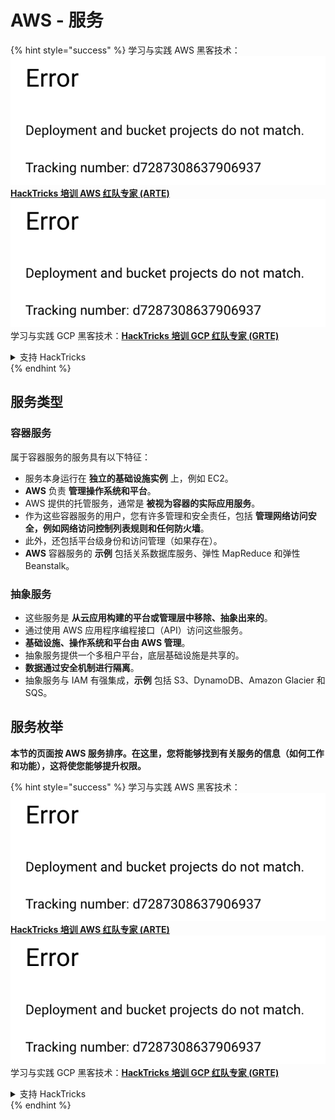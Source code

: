 # AWS - 服务

{% hint style="success" %}
学习与实践 AWS 黑客技术：<img src="../../../.gitbook/assets/image (1) (1).png" alt="" data-size="line">[**HackTricks 培训 AWS 红队专家 (ARTE)**](https://training.hacktricks.xyz/courses/arte)<img src="../../../.gitbook/assets/image (1) (1).png" alt="" data-size="line">\
学习与实践 GCP 黑客技术：<img src="../../../.gitbook/assets/image (2).png" alt="" data-size="line">[**HackTricks 培训 GCP 红队专家 (GRTE)**<img src="../../../.gitbook/assets/image (2).png" alt="" data-size="line">](https://training.hacktricks.xyz/courses/grte)

<details>

<summary>支持 HackTricks</summary>

* 查看 [**订阅计划**](https://github.com/sponsors/carlospolop)!
* **加入** 💬 [**Discord 群组**](https://discord.gg/hRep4RUj7f) 或 [**Telegram 群组**](https://t.me/peass) 或 **关注** 我们的 **Twitter** 🐦 [**@hacktricks\_live**](https://twitter.com/hacktricks\_live)**.**
* **通过向** [**HackTricks**](https://github.com/carlospolop/hacktricks) 和 [**HackTricks Cloud**](https://github.com/carlospolop/hacktricks-cloud) GitHub 仓库提交 PR 分享黑客技巧。

</details>
{% endhint %}

## 服务类型

### 容器服务

属于容器服务的服务具有以下特征：

* 服务本身运行在 **独立的基础设施实例** 上，例如 EC2。
* **AWS** 负责 **管理操作系统和平台**。
* AWS 提供的托管服务，通常是 **被视为容器的实际应用服务**。
* 作为这些容器服务的用户，您有许多管理和安全责任，包括 **管理网络访问安全，例如网络访问控制列表规则和任何防火墙**。
* 此外，还包括平台级身份和访问管理（如果存在）。
* **AWS** 容器服务的 **示例** 包括关系数据库服务、弹性 MapReduce 和弹性 Beanstalk。

### 抽象服务

* 这些服务是 **从云应用构建的平台或管理层中移除、抽象出来的**。
* 通过使用 AWS 应用程序编程接口（API）访问这些服务。
* **基础设施、操作系统和平台由 AWS 管理**。
* 抽象服务提供一个多租户平台，底层基础设施是共享的。
* **数据通过安全机制进行隔离**。
* 抽象服务与 IAM 有强集成，**示例** 包括 S3、DynamoDB、Amazon Glacier 和 SQS。

## 服务枚举

**本节的页面按 AWS 服务排序。在这里，您将能够找到有关服务的信息（如何工作和功能），这将使您能够提升权限。**

{% hint style="success" %}
学习与实践 AWS 黑客技术：<img src="../../../.gitbook/assets/image (1) (1).png" alt="" data-size="line">[**HackTricks 培训 AWS 红队专家 (ARTE)**](https://training.hacktricks.xyz/courses/arte)<img src="../../../.gitbook/assets/image (1) (1).png" alt="" data-size="line">\
学习与实践 GCP 黑客技术：<img src="../../../.gitbook/assets/image (2).png" alt="" data-size="line">[**HackTricks 培训 GCP 红队专家 (GRTE)**<img src="../../../.gitbook/assets/image (2).png" alt="" data-size="line">](https://training.hacktricks.xyz/courses/grte)

<details>

<summary>支持 HackTricks</summary>

* 查看 [**订阅计划**](https://github.com/sponsors/carlospolop)!
* **加入** 💬 [**Discord 群组**](https://discord.gg/hRep4RUj7f) 或 [**Telegram 群组**](https://t.me/peass) 或 **关注** 我们的 **Twitter** 🐦 [**@hacktricks\_live**](https://twitter.com/hacktricks\_live)**.**
* **通过向** [**HackTricks**](https://github.com/carlospolop/hacktricks) 和 [**HackTricks Cloud**](https://github.com/carlospolop/hacktricks-cloud) GitHub 仓库提交 PR 分享黑客技巧。

</details>
{% endhint %}
